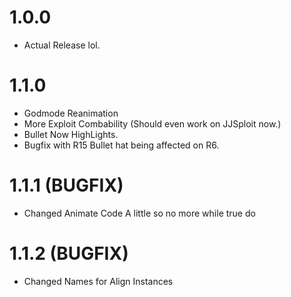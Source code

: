 # 1.0.0
- Actual Release lol.

# 1.1.0
- Godmode Reanimation
- More Exploit Combability (Should even work on JJSploit now.)
- Bullet Now HighLights.
- Bugfix with R15 Bullet hat being affected on R6.

# 1.1.1 (BUGFIX)
- Changed Animate Code A little so no more while true do

# 1.1.2 (BUGFIX)
- Changed Names for Align Instances
